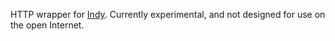 HTTP wrapper for [Indy](https://github.com/richardjs/indy). Currently experimental, and not designed for use on the open Internet.
